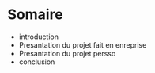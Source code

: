 <PagesComponent/>
<h1>Somaire</h1>
<ul>
    <li>introduction</li>
    <li>Presantation du projet fait en enreprise</li>
    <li>Presantation du projet persso</li>
    <li>conclusion</li>
</ul>
